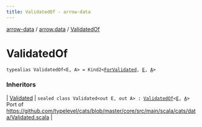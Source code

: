 ```yaml
---
title: ValidatedOf - arrow-data
---
```


[arrow-data](../index.html) / [arrow.data](index.html) / [ValidatedOf](./-validated-of.html)

# ValidatedOf

`typealias ValidatedOf<E, A> = Kind2<`[`ForValidated`](-for-validated.html)`, `[`E`](-validated-of.html#E)`, `[`A`](-validated-of.html#A)`>`

### Inheritors

| [Validated](-validated/index.html) | `sealed class Validated<out E, out A> : `[`ValidatedOf`](./-validated-of.html)`<`[`E`](-validated/index.html#E)`, `[`A`](-validated/index.html#A)`>`<br>Port of https://github.com/typelevel/cats/blob/master/core/src/main/scala/cats/data/Validated.scala |


